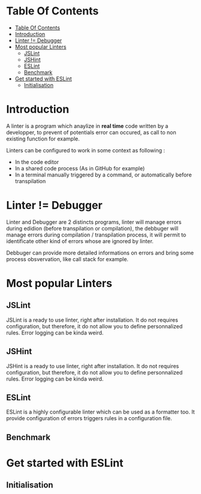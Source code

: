 # Table Of Contents

- [Table Of Contents](#table-of-contents)
- [Introduction](#introduction)
- [Linter != Debugger](#linter--debugger)
- [Most popular Linters](#most-popular-linters)
  - [JSLint](#jslint)
  - [JSHint](#jshint)
  - [ESLint](#eslint)
  - [Benchmark](#benchmark)
- [Get started with ESLint](#get-started-with-eslint)
  - [Initialisation](#initialisation)

# Introduction

A linter is a program which anaylize in **real time** code written by a developper, to prevent of potentials error can occured, as call to non existing function for example.

Linters can be configured to work in some context as following :

- In the code editor
- In a shared code process (As in GitHub for example)
- In a terminal manually triggered by a command, or automatically before transpilation 

# Linter != Debugger

Linter and Debugger are 2 distincts programs, linter will manage errors during edidion (before transpilation or compilation), the debbuger will manage errors during compilation / transpilation process, it will permit to identificate other kind of errors whose are ignored by linter.

Debbuger can provide more detailed informations on errors and bring some process obsvervation, like call stack for example.

# Most popular Linters

## JSLint

JSLint is a ready to use linter, right after installation. 
It do not requires configuration, but therefore, it do not allow you to define personnalized rules.
Error logging can be kinda weird.

## JSHint

JSHint is a ready to use linter, right after installation. 
It do not requires configuration, but therefore, it do not allow you to define personnalized rules.
Error logging can be kinda weird.

## ESLint

ESLint is a highly configurable linter which can be used as a formatter too.
It provide configuration of errors triggers rules in a configuration file.

## Benchmark

# Get started with ESLint

## Initialisation